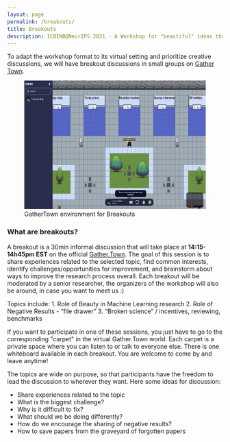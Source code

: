 ```yaml
---
layout: page
permalink: /breakouts/
title: Breakouts
description: ICBINB@NeurIPS 2021 - A Workshop for "beautiful" ideas that *should* have worked
---
```


To adapt the workshop format to its virtual setting and prioritize creative discussions, we will have breakout discussions in small groups on [Gather Town](
https://eventhosts.gather.town/app/yRI5WRxMd1kkR08S/ICBINB).

<figure> <img src="../assets/img/gathertown/05_breakout.png" height="300" /> <figcaption>GatherTown environment for Breakouts</figcaption> </figure>

### What are breakouts?

A breakout is a 30min informal discussion that will take place at **14:15-14h45pm EST** on the official [Gather.Town](https://eventhosts.gather.town/app/yRI5WRxMd1kkR08S/ICBINB). The goal of this session is to share experiences related to the selected topic, find common interests, identify challenges/opportunities for improvement,  and brainstorm about ways to improve the research process overall. Each breakout will be moderated by a senior researcher, the organizers of the workshop will also be around, in case you want to meet us :)

Topics include:
    1. Role of Beauty in Machine Learning research
    2. Role of Negative Results - “file drawer”
    3. “Broken science” / incentives, reviewing, benchmarks

If you want to participate in one of these sessions, you just have to go to the corresponding "carpet" in the virtual Gather.Town world. Each carpet is a private space where you can listen to or talk to everyone else. There is one whiteboard available in each breakout. You are welcome to come by and leave anytime!

The topics are wide on purpose, so that participants have the freedom to lead the discussion to wherever they want. Here some ideas for discussion:

* Share experiences related to the topic
* What is the biggest challenge?
* Why is it difficult to fix?
* What should we be doing differently?
* How do we encourage the sharing of negative results?
* How to save papers from the graveyard of forgotten papers
